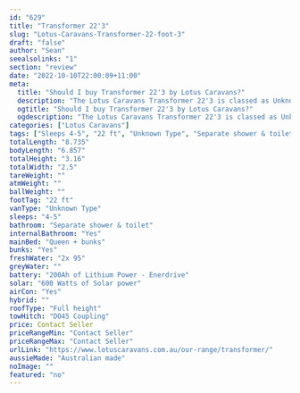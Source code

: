 ```yaml
---
id: "629"
title: "Transformer 22'3"
slug: "Lotus-Caravans-Transformer-22-foot-3"
draft: "false"
author: "Sean"
seealsolinks: "1"
section: "review"
date: "2022-10-10T22:00:09+11:00"
meta:
  title: "Should I buy Transformer 22'3 by Lotus Caravans?"
  description: "The Lotus Caravans Transformer 22'3 is classed as Unknown Type, and sleeps 4-5 people. It is Australian made and comes in at 22 ft. It generally has Separate shower & toilet."
  ogtitle: "Should I buy Transformer 22'3 by Lotus Caravans?"
  ogdescription: "The Lotus Caravans Transformer 22'3 is classed as Unknown Type, and sleeps 4-5 people. It is Australian made and comes in at 22 ft. It generally has Separate shower & toilet."
categories: ["Lotus Caravans"]
tags: ["Sleeps 4-5", "22 ft", "Unknown Type", "Separate shower & toilet", "Full height", "Price Unknown", "Australian made"]
totalLength: "8.735"
bodyLength: "6.857"
totalHeight: "3.16"
totalWidth: "2.5"
tareWeight: ""
atmWeight: ""
ballWeight: ""
footTag: "22 ft"
vanType: "Unknown Type"
sleeps: "4-5"
bathroom: "Separate shower & toilet"
internalBathroom: "Yes"
mainBed: "Queen + bunks"
bunks: "Yes"
freshWater: "2x 95"
greyWater: ""
battery: "200Ah of Lithium Power - Enerdrive"
solar: "600 Watts of Solar power"
airCon: "Yes"
hybrid: ""
roofType: "Full height"
towHitch: "DO45 Coupling"
price: Contact Seller
priceRangeMin: "Contact Seller"
priceRangeMax: "Contact Seller"
urlLink: "https://www.lotuscaravans.com.au/our-range/transformer/"
aussieMade: "Australian made"
noImage: ""
featured: "no"
---
```

